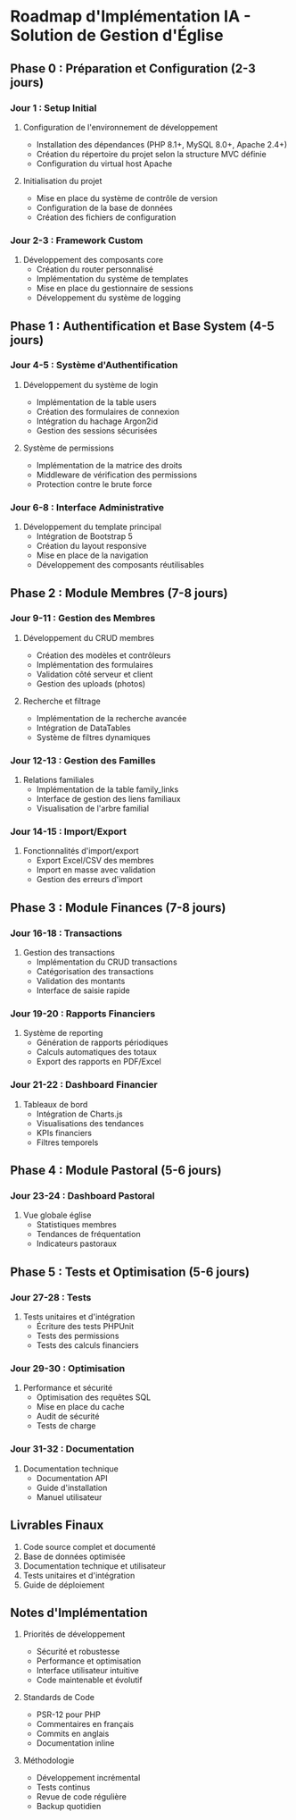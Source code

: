 

# Roadmap d'Implémentation IA - Solution de Gestion d'Église

## Phase 0 : Préparation et Configuration (2-3 jours)

### Jour 1 : Setup Initial
1. Configuration de l'environnement de développement
   - Installation des dépendances (PHP 8.1+, MySQL 8.0+, Apache 2.4+)
   - Création du répertoire du projet selon la structure MVC définie
   - Configuration du virtual host Apache

2. Initialisation du projet
   - Mise en place du système de contrôle de version
   - Configuration de la base de données
   - Création des fichiers de configuration

### Jour 2-3 : Framework Custom
1. Développement des composants core
   - Création du router personnalisé
   - Implémentation du système de templates
   - Mise en place du gestionnaire de sessions
   - Développement du système de logging

## Phase 1 : Authentification et Base System (4-5 jours)

### Jour 4-5 : Système d'Authentification
1. Développement du système de login
   - Implémentation de la table users
   - Création des formulaires de connexion
   - Intégration du hachage Argon2id
   - Gestion des sessions sécurisées

2. Système de permissions
   - Implémentation de la matrice des droits
   - Middleware de vérification des permissions
   - Protection contre le brute force

### Jour 6-8 : Interface Administrative
1. Développement du template principal
   - Intégration de Bootstrap 5
   - Création du layout responsive
   - Mise en place de la navigation
   - Développement des composants réutilisables

## Phase 2 : Module Membres (7-8 jours)

### Jour 9-11 : Gestion des Membres
1. Développement du CRUD membres
   - Création des modèles et contrôleurs
   - Implémentation des formulaires
   - Validation côté serveur et client
   - Gestion des uploads (photos)

2. Recherche et filtrage
   - Implémentation de la recherche avancée
   - Intégration de DataTables
   - Système de filtres dynamiques

### Jour 12-13 : Gestion des Familles
1. Relations familiales
   - Implémentation de la table family_links
   - Interface de gestion des liens familiaux
   - Visualisation de l'arbre familial

### Jour 14-15 : Import/Export
1. Fonctionnalités d'import/export
   - Export Excel/CSV des membres
   - Import en masse avec validation
   - Gestion des erreurs d'import

## Phase 3 : Module Finances (7-8 jours)

### Jour 16-18 : Transactions
1. Gestion des transactions
   - Implémentation du CRUD transactions
   - Catégorisation des transactions
   - Validation des montants
   - Interface de saisie rapide

### Jour 19-20 : Rapports Financiers
1. Système de reporting
   - Génération de rapports périodiques
   - Calculs automatiques des totaux
   - Export des rapports en PDF/Excel

### Jour 21-22 : Dashboard Financier
1. Tableaux de bord
   - Intégration de Charts.js
   - Visualisations des tendances
   - KPIs financiers
   - Filtres temporels

## Phase 4 : Module Pastoral (5-6 jours)

### Jour 23-24 : Dashboard Pastoral
1. Vue globale église
   - Statistiques membres
   - Tendances de fréquentation
   - Indicateurs pastoraux



## Phase 5 : Tests et Optimisation (5-6 jours)

### Jour 27-28 : Tests
1. Tests unitaires et d'intégration
   - Écriture des tests PHPUnit
   - Tests des permissions
   - Tests des calculs financiers

### Jour 29-30 : Optimisation
1. Performance et sécurité
   - Optimisation des requêtes SQL
   - Mise en place du cache
   - Audit de sécurité
   - Tests de charge

### Jour 31-32 : Documentation
1. Documentation technique
   - Documentation API
   - Guide d'installation
   - Manuel utilisateur

## Livrables Finaux

1. Code source complet et documenté
2. Base de données optimisée
3. Documentation technique et utilisateur
4. Tests unitaires et d'intégration
5. Guide de déploiement

## Notes d'Implémentation

1. Priorités de développement
   - Sécurité et robustesse
   - Performance et optimisation
   - Interface utilisateur intuitive
   - Code maintenable et évolutif

2. Standards de Code
   - PSR-12 pour PHP
   - Commentaires en français
   - Commits en anglais
   - Documentation inline

3. Méthodologie
   - Développement incrémental
   - Tests continus
   - Revue de code régulière
   - Backup quotidien